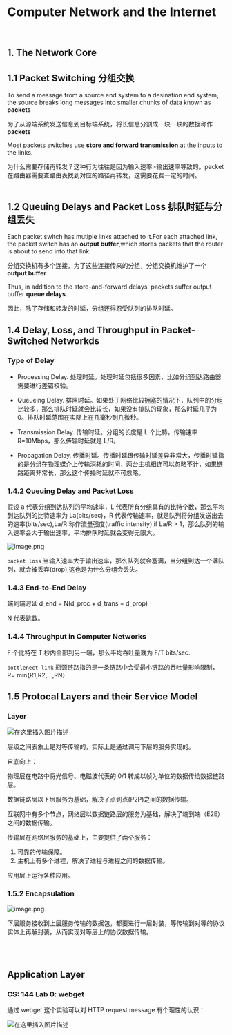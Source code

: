 # Computer Network and the Internet

<br/>

## 1. The Network Core

## 1.1 Packet Switching 分组交换

To send a message from a source end system to a desination end system, the source breaks long messages into smaller chunks of data known as **packets**

为了从源端系统发送信息到目标端系统，将长信息分割成一块一块的数据称作**packets**

Most packets switches use **store and forward transmission** at the inputs to the links.

为什么需要存储再转发？这种行为往往是因为输入速率>输出速率导致的。packet 在路由器需要查路由表找到对应的路径再转发，这需要花费一定的时间。
<br/>
<br/>

## 1.2 Queuing Delays and Packet Loss 排队时延与分组丢失

Each packet switch has mutiple links attached to it.For each attached link, the packet switch has an **output buffer**,which stores packets that the router is about to send into that link.

分组交换机有多个连接，为了这些连接传来的分组，分组交换机维护了一个**output buffer**

Thus, in addition to the store-and-forward delays, packets suffer output buffer **queue delays**.

因此，除了存储和转发的时延，分组还得忍受队列的排队时延。

## 1.4 Delay, Loss, and Throughput in Packet-Switched Networkds

### Type of Delay

- Processing Delay. 处理时延。处理时延包括很多因素，比如分组到达路由器需要进行差错校验。

- Queueing Delay. 排队时延。如果处于网络比较拥塞的情况下，队列中的分组比较多，那么排队时延就会比较长，如果没有排队的现象，那么时延几乎为 0。排队时延范围在实际上在几毫秒到几微秒。

- Transmission Delay. 传输时延。分组的长度是 L 个比特，传输速率 R=10Mbps，那么传输时延就是 L/R。

- Propagation Delay. 传播时延。传播时延跟传输时延差异非常大，传播时延指的是分组在物理媒介上传输消耗的时间，两台主机相连可以忽略不计，如果链路距离非常长，那么这个传播时延就不可忽略。

### 1.4.2 Queuing Delay and Packet Loss

假设 a 代表分组到达队列的平均速率，L 代表所有分组具有的比特个数，那么平均到达队列的比特速率为 La(bits/sec)，R 代表传输速率，就是队列将分组发送出去的速率(bits/sec),La/R 称作流量强度(traffic intensity)
if La/R > 1，那么队列的输入速率会大于输出速率，平均排队时延就会变得无限大。

![image.png](https://p1-juejin.byteimg.com/tos-cn-i-k3u1fbpfcp/1f47fe4db6db4ea2a2ba5c0ef239d11b~tplv-k3u1fbpfcp-watermark.image?)

`packet loss`
当输入速率大于输出速率，那么队列就会塞满，当分组到达一个满队列，就会被丢弃(drop),这也是为什么分组会丢失。

### 1.4.3 End-to-End Delay

端到端时延
d_end = N(d_proc + d_trans + d_prop)

N 代表跳数。

### 1.4.4 Throughput in Computer Networks

F 个比特在 T 秒内全部到另一端，那么平均吞吐量就为 F/T bits/sec.

`bottlenect link`
瓶颈链路指的是一条链路中会受最小链路的吞吐量影响限制，R= min{R1,R2,...,RN}

## 1.5 Protocal Layers and their Service Model

### Layer

![在这里插入图片描述](https://img-blog.csdnimg.cn/7ac27e2c901943d9953ac4e9766098f1.png)

层级之间表象上是对等传输的，实际上是通过调用下层的服务实现的。

自底向上：

物理层在电路中将光信号、电磁波代表的 0/1 转成以帧为单位的数据传给数据链路层。

数据链路层以下层服务为基础，解决了点到点(P2P)之间的数据传输。

互联网中有多个节点，网络层以数据链路层的服务为基础，解决了端到端（E2E）之间的数据传输。

传输层在网络层服务的基础上，主要提供了两个服务：

1. 可靠的传输保障。
2. 主机上有多个进程，解决了进程与进程之间的数据传输。

应用层上运行各种应用。

### 1.5.2 Encapsulation

![image.png](https://p1-juejin.byteimg.com/tos-cn-i-k3u1fbpfcp/ca6571dd78534779a0b3dc99a18c1b79~tplv-k3u1fbpfcp-watermark.image?)

下层服务接收到上层服务传输的数据包，都要进行一层封装，等传输到对等的协议实体上再解封装，从而实现对等层上的协议数据传输。

<br/>
<br/>

## Application Layer

### CS: 144 Lab 0: webget

通过 webget 这个实验可以对 HTTP request message 有个理性的认识：

![在这里插入图片描述](https://img-blog.csdnimg.cn/2468e3fd387344b0b90ac37900ecd8a9.png)
